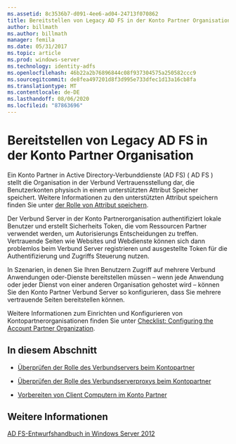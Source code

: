 ```yaml
---
ms.assetid: 8c3536b7-d091-4ee6-ad04-24713f070862
title: Bereitstellen von Legacy AD FS in der Konto Partner Organisation
author: billmath
ms.author: billmath
manager: femila
ms.date: 05/31/2017
ms.topic: article
ms.prod: windows-server
ms.technology: identity-adfs
ms.openlocfilehash: 46b22a2b76896844c08f937304575a250582ccc9
ms.sourcegitcommit: de8fea497201d8f3d995e733dfec1d13a16cb8fa
ms.translationtype: MT
ms.contentlocale: de-DE
ms.lasthandoff: 08/06/2020
ms.locfileid: "87863696"
---
```

# <a name="deploying-legacy-ad-fs-in-the-account-partner-organization"></a>Bereitstellen von Legacy AD FS in der Konto Partner Organisation

Ein Konto Partner in Active Directory-Verbunddienste (AD FS) \( AD FS \) stellt die Organisation in der Verbund Vertrauensstellung dar, die Benutzerkonten physisch in einem unterstützten Attribut Speicher speichert. Weitere Informationen zu den unterstützten Attribut speichern finden Sie unter [der Rolle von Attribut speichern](../../ad-fs/technical-reference/The-Role-of-Attribute-Stores.md).  
  
Der Verbund Server in der Konto Partnerorganisation authentifiziert lokale Benutzer und erstellt Sicherheits Token, die vom Ressourcen Partner verwendet werden, um Autorisierungs Entscheidungen zu treffen. Vertrauende Seiten wie Websites und Webdienste können sich dann problemlos beim Verbund Server registrieren und ausgestellte Token für die Authentifizierung und Zugriffs Steuerung nutzen.  
  
In Szenarien, in denen Sie Ihren Benutzern Zugriff auf mehrere Verbund Anwendungen oder-Dienste bereitstellen müssen – wenn jede Anwendung oder jeder Dienst von einer anderen Organisation gehostet wird – können Sie den Konto Partner Verbund Server so konfigurieren, dass Sie mehrere vertrauende Seiten bereitstellen können.  
  
Weitere Informationen zum Einrichten und Konfigurieren von Kontopartnerorganisationen finden Sie unter [Checklist: Configuring the Account Partner Organization](../../ad-fs/deployment/Checklist--Configuring-the-Account-Partner-Organization.md).  
  
## <a name="in-this-section"></a>In diesem Abschnitt  
  
-   [Überprüfen der Rolle des Verbundservers beim Kontopartner](Review-the-Role-of-the-Federation-Server-in-the-Account-Partner.md)  
  
-   [Überprüfen der Rolle des Verbundserverproxys beim Kontopartner](Review-the-Role-of-the-Federation-Server-Proxy-in-the-Account-Partner.md)  
  
-   [Vorbereiten von Client Computern im Konto Partner](Prepare-Client-Computers-in-the-Account-Partner.md)  
  
## <a name="see-also"></a>Weitere Informationen
[AD FS-Entwurfshandbuch in Windows Server 2012](AD-FS-Design-Guide-in-Windows-Server-2012.md)
